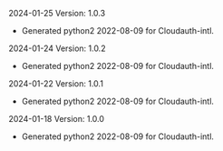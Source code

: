 2024-01-25 Version: 1.0.3
- Generated python2 2022-08-09 for Cloudauth-intl.

2024-01-24 Version: 1.0.2
- Generated python2 2022-08-09 for Cloudauth-intl.

2024-01-22 Version: 1.0.1
- Generated python2 2022-08-09 for Cloudauth-intl.

2024-01-18 Version: 1.0.0
- Generated python2 2022-08-09 for Cloudauth-intl.


